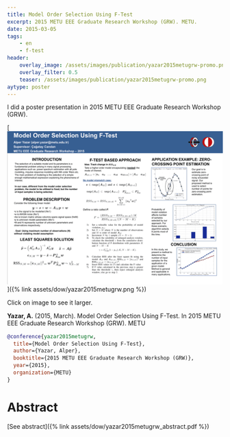```yaml
---
title: Model Order Selection Using F-Test
excerpt: 2015 METU EEE Graduate Research Workshop (GRW). METU.
date: 2015-03-05
tags:
    - en
    - f-test
header:
    overlay_image: /assets/images/publication/yazar2015metugrw-promo.png
    overlay_filter: 0.5
    teaser: /assets/images/publication/yazar2015metugrw-promo.png
aytype: poster
---
```


I did a poster presentation in 2015 METU EEE Graduate Research Workshop (GRW).

[![Poster](/assets/dow/yazar2015metugrw.png)]({% link
assets/dow/yazar2015metugrw.png %})

Click on image to see it larger.

**Yazar, A.** (2015, March). Model Order Selection Using F-Test. In
2015 METU EEE Graduate Research Workshop (GRW). METU

```bibtex
@conference{yazar2015metugrw,
  title={Model Order Selection Using F-Test},
  author={Yazar, Alper},
  booktitle={2015 METU EEE Graduate Research Workshop (GRW)},
  year={2015},
  organization={METU}
}
```

# Abstract

[See abstract]({% link assets/dow/yazar2015metugrw_abstract.pdf %})
